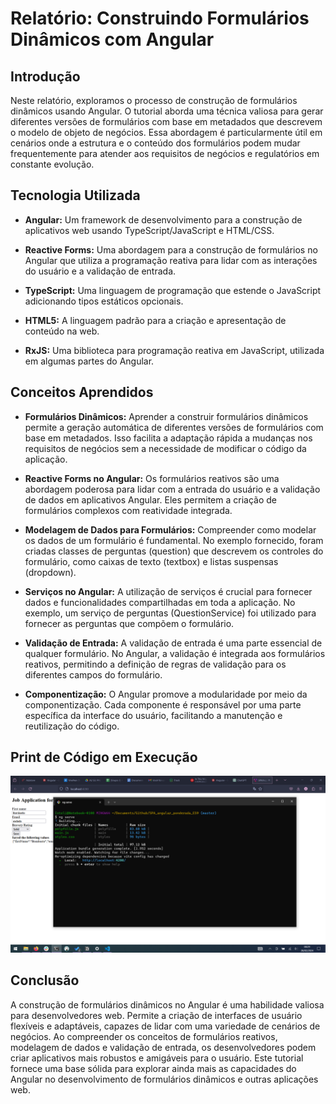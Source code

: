 # Relatório: Construindo Formulários Dinâmicos com Angular

## Introdução

Neste relatório, exploramos o processo de construção de formulários dinâmicos usando Angular. O tutorial aborda uma técnica valiosa para gerar diferentes versões de formulários com base em metadados que descrevem o modelo de objeto de negócios. Essa abordagem é particularmente útil em cenários onde a estrutura e o conteúdo dos formulários podem mudar frequentemente para atender aos requisitos de negócios e regulatórios em constante evolução.

## Tecnologia Utilizada

- **Angular:** Um framework de desenvolvimento para a construção de aplicativos web usando TypeScript/JavaScript e HTML/CSS.
  
- **Reactive Forms:** Uma abordagem para a construção de formulários no Angular que utiliza a programação reativa para lidar com as interações do usuário e a validação de entrada.

- **TypeScript:** Uma linguagem de programação que estende o JavaScript adicionando tipos estáticos opcionais.
  
- **HTML5:** A linguagem padrão para a criação e apresentação de conteúdo na web.

- **RxJS:** Uma biblioteca para programação reativa em JavaScript, utilizada em algumas partes do Angular.

## Conceitos Aprendidos

- **Formulários Dinâmicos:** Aprender a construir formulários dinâmicos permite a geração automática de diferentes versões de formulários com base em metadados. Isso facilita a adaptação rápida a mudanças nos requisitos de negócios sem a necessidade de modificar o código da aplicação.

- **Reactive Forms no Angular:** Os formulários reativos são uma abordagem poderosa para lidar com a entrada do usuário e a validação de dados em aplicativos Angular. Eles permitem a criação de formulários complexos com reatividade integrada.

- **Modelagem de Dados para Formulários:** Compreender como modelar os dados de um formulário é fundamental. No exemplo fornecido, foram criadas classes de perguntas (question) que descrevem os controles do formulário, como caixas de texto (textbox) e listas suspensas (dropdown).

- **Serviços no Angular:** A utilização de serviços é crucial para fornecer dados e funcionalidades compartilhadas em toda a aplicação. No exemplo, um serviço de perguntas (QuestionService) foi utilizado para fornecer as perguntas que compõem o formulário.

- **Validação de Entrada:** A validação de entrada é uma parte essencial de qualquer formulário. No Angular, a validação é integrada aos formulários reativos, permitindo a definição de regras de validação para os diferentes campos do formulário.

- **Componentização:** O Angular promove a modularidade por meio da componentização. Cada componente é responsável por uma parte específica da interface do usuário, facilitando a manutenção e reutilização do código.
  
## Print de Código em Execução
![Alt text](Anotação%202024-02-28%20083539.png)

## Conclusão

A construção de formulários dinâmicos no Angular é uma habilidade valiosa para desenvolvedores web. Permite a criação de interfaces de usuário flexíveis e adaptáveis, capazes de lidar com uma variedade de cenários de negócios. Ao compreender os conceitos de formulários reativos, modelagem de dados e validação de entrada, os desenvolvedores podem criar aplicativos mais robustos e amigáveis para o usuário. Este tutorial fornece uma base sólida para explorar ainda mais as capacidades do Angular no desenvolvimento de formulários dinâmicos e outras aplicações web.

